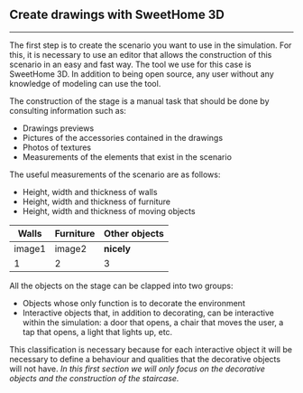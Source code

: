 ## Create drawings with SweetHome 3D

---

The first step is to create the scenario you want to use in the simulation. For this, it is necessary to use an editor that allows the construction of this scenario in an easy and fast way. The tool we use for this case is SweetHome 3D. In addition to being open source, any user without any knowledge of modeling can use the tool.

The construction of the stage is a manual task that should be done by consulting information such as:
- Drawings previews
- Pictures of the accessories contained in the drawings
- Photos of textures
- Measurements of the elements that exist in the scenario

The useful measurements of the scenario are as follows:
- Height, width and thickness of walls
- Height, width and thickness of furniture
- Height, width and thickness of moving objects

Walls | Furniture | Other objects
--- | --- | ---
image1 | image2 | **nicely**
1 | 2 | 3

All the objects on the stage can be clapped into two groups:

- Objects whose only function is to decorate the environment
- Interactive objects that, in addition to decorating, can be interactive within the simulation: a door that opens, a chair that moves the user, a tap that opens, a light that lights up, etc.

This classification is necessary because for each interactive object it will be necessary to define a behaviour and qualities that the decorative objects will not have.
<i>In this first section we will only focus on the decorative objects and the construction of the staircase.</i>